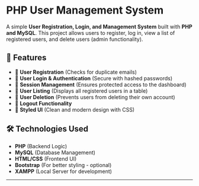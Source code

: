 # PHP User Management System

A simple **User Registration, Login, and Management System** built with **PHP and MySQL**. This project allows users to register, log in, view a list of registered users, and delete users (admin functionality). 

## 🚀 Features
- 🔹 **User Registration** (Checks for duplicate emails)
- 🔹 **User Login & Authentication** (Secure with hashed passwords)
- 🔹 **Session Management** (Ensures protected access to the dashboard)
- 🔹 **User Listing** (Displays all registered users in a table)
- 🔹 **User Deletion** (Prevents users from deleting their own account)
- 🔹 **Logout Functionality**
- 🔹 **Styled UI** (Clean and modern design with CSS)

## 🛠️ Technologies Used
- **PHP** (Backend Logic)
- **MySQL** (Database Management)
- **HTML/CSS** (Frontend UI)
- **Bootstrap** (For better styling - optional)
- **XAMPP** (Local Server for development)

---
